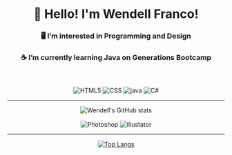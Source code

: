 <div align="center">
<h1>👋 Hello! I'm Wendell Franco!</h1>
<h3>🖥️ I’m interested in Programming and Design</h3>
<h3>☕ I’m currently learning Java on Generations Bootcamp</h3>

</div></br>


<div style = "display: inline_block" align="center"></br>
    <!-- <h2>Tecnologias</h2> -->
    <img align="center" alt="HTML5" src="https://img.shields.io/badge/HTML5-E34F26?style=for-the-badge&logo=html5&logoColor=white"> 
    <img align="center" alt="CSS" src="https://img.shields.io/badge/CSS-239120?&style=for-the-badge&logo=css3&logoColor=white">
    <img align="center" alt="java" src="https://img.shields.io/badge/Java-ED8B00?style=for-the-badge&logo=java&logoColor=white"/>     
    <img align="center" alt="C#" src="https://img.shields.io/badge/C%23-239120?style=for-the-badge&logo=c-sharp&logoColor=white"><hr>


![Wendell's GitHub stats](https://github-readme-stats.vercel.app/api?username=wendell2509&show_icons=true&theme=midnight-purple&count_private=true)



</div>


<div style = "display: inline_block" align="center">
    <!--<h2>Design</h2>-->
    <img align="center" alt="Photoshop" src="https://aleen42.github.io/badges/src/photoshop.svg"> 
    <img align="center" alt="Illustator" src="https://aleen42.github.io/badges/src/illustrator.svg"><hr>

[![Top Langs](https://github-readme-stats.vercel.app/api/top-langs/?username=wendell2509&layout=compact)](https://github.com/anuraghazra/github-readme-stats)



</div></br>






